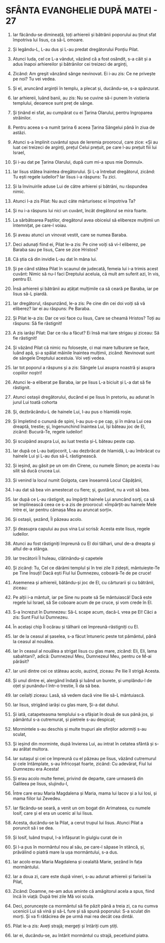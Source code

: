 # SFÂNTA EVANGHELIE DUPĂ MATEI - 27

<!-- CAP. 27 Iisus înaintea lui Pilat. Iuda se spânzură. Iisus și Baraba. Iisus dat spre moarte. Biciuirea, batjocorirea, răstignirea, q moartea, înmormântarea și paza mormântului -->

1. Iar făcându-se dimineață, toți arhiereii și bătrânii poporului au ținut sfat împotriva lui Iisus, ca să-L omoare.

2. Și legându-L, L-au dus și L-au predat dregătorului Ponțiu Pilat.

3. Atunci Iuda, cel ce L-a vândut, văzând că a fost osândit, s-a căit și a adus înapoi arhiereilor și bătrânilor cei treizeci de arginți,

4. Zicând: Am greşit vânzând sânge nevinovat. Ei i-au zis: Ce ne privește pe noi? Tu vei vedea.

5. Și el, aruncând arginții în templu, a plecat și, ducându-se, s-a spânzurat.

6. Iar arhiereii, luând banii, au zis: Nu se cuvine să-i punem în vistieria templului, deoarece sunt preț de sânge.

7. Și ținând ei sfat, au cumpărat cu ei Țarina Olarului, pentru îngroparea străinilor.

8. Pentru aceea s-a numit țarina 6 aceea Țarina Sângelui până în ziua de astăzi.

9. Atunci s-a împlinit cuvântul spus de Ieremia proorocul, care zice: «Și au luat cei treizeci de arginți, prețul Celui prețuit, pe care l-au prețuit fiii lui Israel,

10. Și i-au dat pe Țarina Olarului, după cum mi-a spus mie Domnul».

11. Iar Iisus stătea înaintea dregătorului. Și L-a întrebat dregătorul, zicând: Tu ești regele iudeilor? Iar Iisus i-a răspuns: Tu zici.

12. Și la învinuirile aduse Lui de către arhierei și bătrâni, nu răspundea nimic.

13. Atunci I-a zis Pilat: Nu auzi câte mărturisesc ei împotriva Ta?

14. Și nu i-a răspuns lui nici un cuvânt, încât dregătorul se mira foarte.

15. La sărbătoarea Paștilor, dregătorul avea obiceiul să elibereze mulțimii un întemnițat, pe care-l voiau.

16. Și aveau atunci un vinovat vestit, care se numea Baraba.

17. Deci adunați fiind ei, Pilat le-a zis: Pe cine voiți să vi-l eliberez, pe Baraba sau pe Iisus, Care se zice Hristos?

18. Că știa că din invidie L-au dat în mâna lui.

19. Și pe când stătea Pilat în scaunul de judecată, femeia lui i-a trimis acest cuvânt: Nimic să nu-I faci Dreptului aceluia, că mult am suferit azi, în vis, pentru El.

20. Însă arhiereii și bătrânii au ațâțat mulțimile ca să ceară pe Baraba, iar pe Iisus să-L piardă.

21. Iar dregătorul, răspunzând, le-a zis: Pe cine din cei doi voiți să vă eliberez? Iar ei au răspuns: Pe Baraba.

22. Și Pilat le-a zis: Dar ce voi face cu Iisus, Care se cheamă Hristos? Toți au răspuns: Să fie răstignit!

23. A zis iarăși Pilat: Dar ce rău a făcut? Ei însă mai tare strigau și ziceau: Să fie răstignit!

24. Și văzând Pilat că nimic nu folosește, ci mai mare tulburare se face, luând apă, și-a spălat mâinile înaintea mulțimii, zicând: Nevinovat sunt de sângele Dreptului acestuia. Voi veți vedea.

25. Iar tot poporul a răspuns și a zis: Sângele Lui asupra noastră și asupra copiilor noștri!

26. Atunci le-a eliberat pe Baraba, iar pe Iisus L-a biciuit și L-a dat să fie răstignit.

27. Atunci ostașii dregătorului, ducând ei pe Iisus în pretoriu, au adunat în jurul Lui toată cohorta

28. Și, dezbrăcându-L de hainele Lui, I-au pus o hlamidă roșie.

29. Și împletind o cunună de spini, I-au pus-o pe cap, și în mâna Lui cea dreaptă, trestie; și, îngenunchind înaintea Lui, își băteau joc de El, zicând: Bucură-Te, regele iudeilor!

30. Și scuipând asupra Lui, au luat trestia și-L băteau peste cap.

31. Iar după ce L-au batjocorit, L-au dezbrăcat de hlamidă, L-au îmbrăcat cu hainele Lui și L-au dus să-L răstignească.

32. Și ieșind, au găsit pe un om din Cirene, cu numele Simon; pe acesta l-au silit să ducă crucea Lui.

33. Și venind la locul numit Golgota, care înseamnă Locul Căpățânii,

34. I-au dat să bea vin amestecat cu fiere; și, gustând, nu a voit să bea.

35. Iar după ce L-au răstignit, au împărțit hainele Lui aruncând sorți, ca să se împlinească ceea ce s-a zis de proorocul: «Împărțit-au hainele Mele între ei, iar pentru cămașa Mea au aruncat sorți».

36. Și ostașii, şezând, Îl păzeau acolo.

37. Și deasupra capului au pus vina Lui scrisă: Acesta este Iisus, regele iudeilor.

38. Atunci au fost răstigniți împreună cu El doi tâlhari, unul de-a dreapta și altul de-a stânga.

39. Iar trecătorii Îl huleau, clătinându-și capetele

40. Și zicând: Tu, Cel ce dărâmi templul și în trei zile îl zidești, mântuiește-Te pe Tine Însuți! Dacă ești Fiul lui Dumnezeu, coboară-Te de pe cruce!

41. Asemenea și arhiereii, bătându-și joc de El, cu cărturarii și cu bătrânii, ziceau:

42. Pe alții i-a mântuit, iar pe Sine nu poate să Se mântuiască! Dacă este regele lui Israel, să Se coboare acum de pe cruce, și vom crede în El.

43. S-a încrezut în Dumnezeu: Să-L scape acum, dacă-L vrea pe El! Căci a zis: Sunt Fiul lui Dumnezeu.

44. În același chip Îl ocărau și tâlharii cei împreună-răstigniți cu El.

45. Iar de la ceasul al șaselea, s-a făcut întuneric peste tot pământul, până la ceasul al nouălea.

46. Iar în ceasul al nouălea a strigat Iisus cu glas mare, zicând: Eli, Eli, lama sabahtani?, adică: Dumnezeul Meu, Dumnezeul Meu, pentru ce M-ai părăsit?

47. Iar unii dintre cei ce stăteau acolo, auzind, ziceau: Pe Ilie îl strigă Acesta.

48. Și unul dintre ei, alergând îndată și luând un burete, și umplându-l de oțet și punându-l într-o trestie, Îi da să bea.

49. Iar ceilalți ziceau: Lasă, să vedem dacă vine Ilie să-L mântuiască.

50. Iar Iisus, strigând iarăși cu glas mare, Și-a dat duhul.

51. Și iată, catapeteasma templului s-a sfâșiat în două de sus până jos, și pământul s-a cutremurat, și pietrele s-au despicat;

52. Mormintele s-au deschis și multe trupuri ale sfinților adormiți s-au sculat,

53. Și ieșind din morminte, după învierea Lui, au intrat în cetatea sfântă și s-au arătat multora.

54. Iar sutașul și cei ce împreună cu el păzeau pe Iisus, văzând cutremurul și cele întâmplate, s-au înfricoșat foarte, zicând: Cu adevărat, Fiul lui Dumnezeu era Acesta!

55. Și erau acolo multe femei, privind de departe, care urmaseră din Galileea pe Iisus, slujindu-I,

56. Între care erau Maria Magdalena și Maria, mama lui Iacov și a lui Iosi, și mama fiilor lui Zevedeu.

57. Iar făcându-se seară, a venit un om bogat din Arimateea, cu numele Iosif, care și el era un ucenic al lui Iisus.

58. Acesta, ducându-se la Pilat, a cerut trupul lui Iisus. Atunci Pilat a poruncit să i se dea.

59. Și Iosif, luând trupul, l-a înfășurat în giulgiu curat de in

60. Și l-a pus în mormântul nou al său, pe care-l săpase în stâncă, și, prăvălind o piatră mare la ușa mormântului, s-a dus.

61. Iar acolo erau Maria Magdalena și cealaltă Marie, șezând în fața mormântului.

62. Iar a doua zi, care este după vineri, s-au adunat arhiereii și fariseii la Pilat,

63. Zicând: Doamne, ne-am adus aminte că amăgitorul acela a spus, fiind încă în viață: După trei zile Mă voi scula.

64. Deci, poruncește ca mormântul să fie păzit până a treia zi, ca nu cumva ucenicii Lui să vină și să-L fure și să spună poporului: S-a sculat din morți. Și va fi rătăcirea de pe urmă mai rea decât cea dintâi.

65. Pilat le-a zis: Aveți strajă; mergeți și întăriți cum știți.

66. Iar ei, ducându-se, au întărit mormântul cu strajă, pecetluind piatra.
